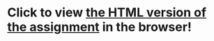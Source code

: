 # Click to view [the HTML version of the assignment](https://monoid14.github.io/MachLearningCoursera/) in the browser!
